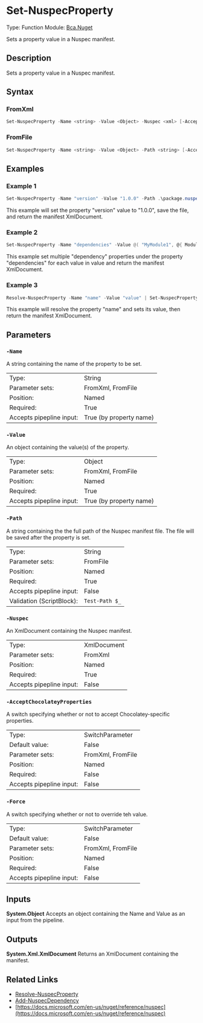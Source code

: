 # Set-NuspecProperty
Type: Function
Module: [Bca.Nuget](../ReadMe.md)

Sets a property value in a Nuspec manifest.
## Description
Sets a property value in a Nuspec manifest.
## Syntax
### FromXml
```powershell
Set-NuspecProperty -Name <string> -Value <Object> -Nuspec <xml> [-AcceptChocolateyProperties] [-Force] [<CommonParameters>]
```
### FromFile
```powershell
Set-NuspecProperty -Name <string> -Value <Object> -Path <string> [-AcceptChocolateyProperties] [-Force] [<CommonParameters>]
```
## Examples
### Example 1
```powershell
Set-NuspecProperty -Name "version" -Value "1.0.0" -Path .\package.nuspec
```
This example will set the property "version" value to "1.0.0", save the file, and return the manifest XmlDocument.
### Example 2
```powershell
Set-NuspecProperty -Name "dependencies" -Value @( "MyModule1", @{ ModuleName = "MyModule2" ; ModuleVersion = "1.0.0" }, @{ ModuleName = "MyModule3" ; RequiredVersion = "1.0.0" } ) -Nuspec $NuspecManifest
```
This example set multiple "dependency" properties under the property "dependencies" for each value in value and return the manifest XmlDocument.
### Example 3
```powershell
Resolve-NuspecProperty -Name "name" -Value "value" | Set-NuspecProperty -Nuspec $NuspecManifest
```
This example will resolve the property "name" and sets its value, then return the manifest XmlDocument.
## Parameters
### `-Name`
A string containing the name of the property to be set.

| | |
|:-|:-|
|Type:|String|
|Parameter sets:|FromXml, FromFile|
|Position:|Named|
|Required:|True|
|Accepts pipepline input:|True (by property name)|

### `-Value`
An object containing the value(s) of the property.

| | |
|:-|:-|
|Type:|Object|
|Parameter sets:|FromXml, FromFile|
|Position:|Named|
|Required:|True|
|Accepts pipepline input:|True (by property name)|

### `-Path`
A string containing the the full path of the Nuspec manifest file.
The file will be saved after the property is set.

| | |
|:-|:-|
|Type:|String|
|Parameter sets:|FromFile|
|Position:|Named|
|Required:|True|
|Accepts pipepline input:|False|
|Validation (ScriptBlock):|` Test-Path $_ `|

### `-Nuspec`
An XmlDocument containing the Nuspec manifest.

| | |
|:-|:-|
|Type:|XmlDocument|
|Parameter sets:|FromXml|
|Position:|Named|
|Required:|True|
|Accepts pipepline input:|False|

### `-AcceptChocolateyProperties`
A switch specifying whether or not to accept Chocolatey-specific properties.

| | |
|:-|:-|
|Type:|SwitchParameter|
|Default value:|False|
|Parameter sets:|FromXml, FromFile|
|Position:|Named|
|Required:|False|
|Accepts pipepline input:|False|

### `-Force`
A switch specifying whether or not to override teh value.

| | |
|:-|:-|
|Type:|SwitchParameter|
|Default value:|False|
|Parameter sets:|FromXml, FromFile|
|Position:|Named|
|Required:|False|
|Accepts pipepline input:|False|

## Inputs
**System.Object**
Accepts an object containing the Name and Value as an input from the pipeline.
## Outputs
**System.Xml.XmlDocument**
Returns an XmlDocument containing the manifest.
## Related Links
- [Resolve-NuspecProperty](Resolve-NuspecProperty.md)
- [Add-NuspecDependency](Add-NuspecDependency.md)
- [https://docs.microsoft.com/en-us/nuget/reference/nuspec](https://docs.microsoft.com/en-us/nuget/reference/nuspec)
